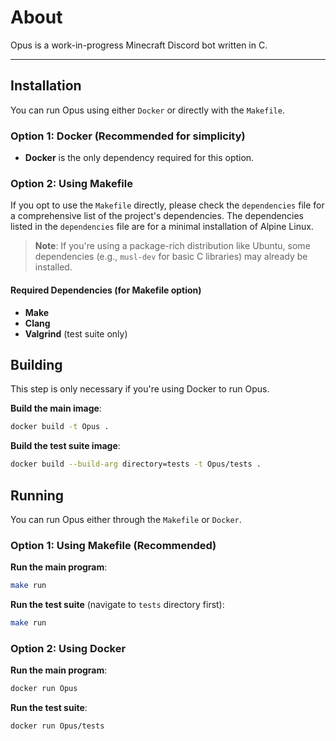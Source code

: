 # About

Opus is a work-in-progress Minecraft Discord bot written in C.

---

## Installation

You can run Opus using either `Docker` or directly with the `Makefile`.

### Option 1: Docker (Recommended for simplicity)

- **Docker** is the only dependency required for this option.

### Option 2: Using Makefile

If you opt to use the `Makefile` directly, please check the `dependencies` file for a comprehensive list of the project's dependencies. The dependencies listed in the `dependencies` file are for a minimal installation of Alpine Linux.

> **Note**: If you're using a package-rich distribution like Ubuntu, some dependencies (e.g., `musl-dev` for basic C libraries) may already be installed.

#### Required Dependencies (for Makefile option)
- **Make**
- **Clang**
- **Valgrind** (test suite only)

## Building

This step is only necessary if you're using Docker to run Opus.

**Build the main image**:

```bash
docker build -t Opus .
```

**Build the test suite image**:

```bash
docker build --build-arg directory=tests -t Opus/tests .
```

## Running

You can run Opus either through the `Makefile` or `Docker`.

### Option 1: Using Makefile (Recommended)

**Run the main program**:

```bash
make run
```

**Run the test suite** (navigate to `tests` directory first):

```bash
make run
```

### Option 2: Using Docker

**Run the main program**:

```bash
docker run Opus
```

**Run the test suite**:

```bash
docker run Opus/tests
```
